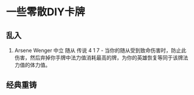 # 一些零散DIY卡牌

## 乱入

1. Arsene Wenger 中立 随从 传说 4 1 7 - 当你的随从受到致命伤害时，防止此伤害，然后弃掉你手牌中法力值消耗最高的牌，为你的英雄恢复等同于该牌法力值的体力值。

## 经典重铸
